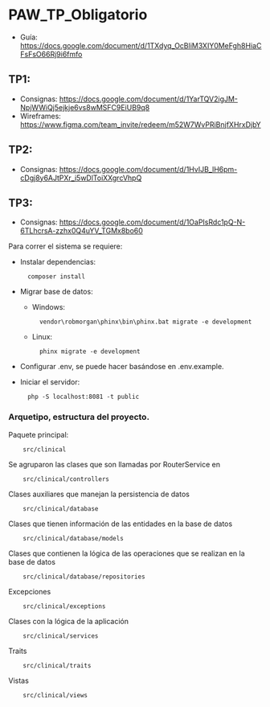 # PAW_TP_Obligatorio

* Guía: https://docs.google.com/document/d/1TXdyq_OcBliM3XIY0MeFgh8HiaCFsFsO66Rj9i6fmfo

## TP1:
* Consignas: https://docs.google.com/document/d/1YarTQV2igJM-NpjWWiQj5ejkje6vs8wMSFC9EiUB9q8
* Wireframes: https://www.figma.com/team_invite/redeem/m52W7WvPRiBnjfXHrxDjbY

## TP2:

* Consignas: https://docs.google.com/document/d/1HvIJB_lH6pm-cDgj8y6AJtPXr_i5wDlToiXXgrcVhpQ


## TP3:

* Consignas: https://docs.google.com/document/d/1OaPIsRdc1pQ-N-6TLhcrsA-zzhx0Q4uYV_TGMx8bo60

Para correr el sistema se requiere:
* Instalar dependencias:

        composer install
* Migrar base de datos:

    * Windows:

            vendor\robmorgan\phinx\bin\phinx.bat migrate -e development
    * Linux:

            phinx migrate -e development
    
* Configurar .env, se puede hacer basándose en .env.example.

* Iniciar el servidor:

        php -S localhost:8081 -t public

### Arquetipo, estructura del proyecto.

Paquete principal:

        src/clinical

Se agruparon las clases que son llamadas por RouterService en

        src/clinical/controllers

Clases auxiliares que manejan la persistencia de datos

        src/clinical/database

Clases que tienen información de las entidades en la base de datos

        src/clinical/database/models

Clases que contienen la lógica de las operaciones que se realizan en la base de datos

        src/clinical/database/repositories

Excepciones

        src/clinical/exceptions

Clases con la lógica de la aplicación

        src/clinical/services

Traits

        src/clinical/traits

Vistas

        src/clinical/views